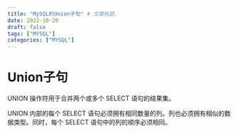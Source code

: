 ```yaml
---
title: "MySQL的Union子句" # 文章标题.
date: 2022-10-20
draft: false
tags: ["MYSQL"]
categories: ["MYSQL"]
---
```


# Union子句

UNION 操作符用于合并两个或多个 SELECT 语句的结果集。

UNION 内部的每个 SELECT 语句必须拥有相同数量的列。列也必须拥有相似的数据类型。同时，每个 SELECT 语句中的列的顺序必须相同。